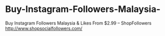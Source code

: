 # Buy-Instagram-Followers-Malaysia-
Buy Instagram Followers Malaysia &amp; Likes From $2.99 – ShopFollowers
http://www.shopsocialfollowers.com/

